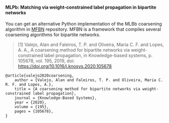 #### MLPb: Matching via weight-constrained label propagation in bipartite networks

You can get an alternative Python implementation of the MLBb coarsening algorithm in [MFBN](https://github.com/alanvalejo/mfbn) repository. MFBN is a framework that compiles several coarsening algorithms for bipartite networks.

> [1] Valejo, Alan and Faleiros, T. P. and Oliveira, Maria C. F. and Lopes, A. A., A coarsening method for bipartite
>networks via weight-constrained label propagation, in Knowledge-based systems, p. 105678, vol. 195, 2019, 
>doi: https://doi.org/10.1016/j.knosys.2020.105678

~~~~~{.bib}
@article{valejo2020coarsening,
    author = {Valejo, Alan and Faleiros, T. P. and Oliveira, Maria C. R. F. and Lopes, A.},
    title = {A coarsening method for bipartite networks via weight-constrained label propagation},
    journal = {Knowledge-Based Systems},
    year = {2020},
    volume = {195},
    pages = {105678},
}
~~~~~
